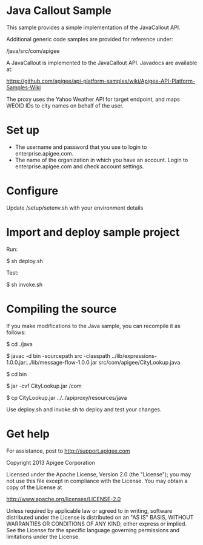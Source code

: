 # Java Callout SampleThis sample provides a simple implementation of the JavaCallout API.Additional generic code samples are provided for reference under:/java/src/com/apigee A JavaCallout is implemented to the JavaCallout API. Javadocs are available at:https://github.com/apigee/api-platform-samples/wiki/Apigee-API-Platform-Samples-WikiThe proxy uses the Yahoo Weather API for target endpoint, and maps WEOID IDs to city names on behalf of the user.# Set up* The username and password that you use to login to enterprise.apigee.com.* The name of the organization in which you have an account. Login to   enterprise.apigee.com and check account settings.# Configure Update /setup/setenv.sh with your environment details# Import and deploy sample projectRun:$ sh deploy.shTest:$ sh invoke.sh# Compiling the sourceIf you make modifications to the Java sample, you can recompile it as follows:$ cd ./java$ javac -d bin -sourcepath src -classpath ../lib/expressions-1.0.0.jar:../lib/message-flow-1.0.0.jar src/com/apigee/CityLookup.java$ cd bin$ jar -cvf CityLookup.jar /com$ cp CityLookup.jar ../../apiproxy/resources/javaUse deploy.sh and invoke.sh to deploy and test your changes.# Get helpFor assistance, post to http://support.apigee.comCopyright 2013 Apigee CorporationLicensed under the Apache License, Version 2.0 (the "License"); you may not usethis file except in compliance with the License. You may obtain a copyof the License athttp://www.apache.org/licenses/LICENSE-2.0Unless required by applicable law or agreed to in writing, softwaredistributed under the License is distributed on an "AS IS" BASIS,WITHOUT WARRANTIES OR CONDITIONS OF ANY KIND, either express or implied.See the License for the specific language governing permissions andlimitations under the License.